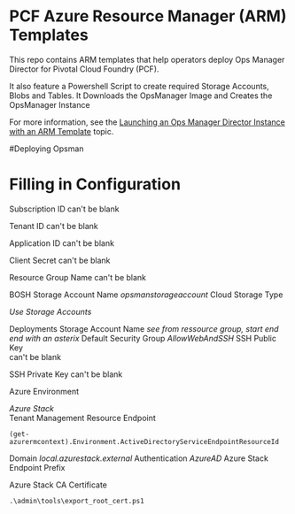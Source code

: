 # PCF Azure Resource Manager (ARM) Templates

This repo contains ARM templates that help operators deploy Ops Manager Director for Pivotal Cloud Foundry (PCF). 

It also feature a Powershell Script to create required Storage Accounts, Blobs and Tables.
It Downloads the OpsManager Image and Creates the OpsManager Instance

For more information, see the [Launching an Ops Manager Director Instance with an ARM Template](https://docs.pivotal.io/pivotalcf/customizing/azure-arm-template.html) topic.


#Deploying Opsman 


# Filling in Configuration  


Subscription ID
can't be blank

Tenant ID
can't be blank

Application ID
can't be blank

Client Secret
can't be blank

Resource Group Name
can't be blank

BOSH Storage Account Name
*opsmanstorageaccount*
Cloud Storage Type

*Use Storage Accounts*
 
Deployments Storage Account Name
*see from ressource group, start end end with an asterix*
Default Security Group
*AllowWebAndSSH*
SSH Public Key  
can't be blank

SSH Private Key
can't be blank  

Azure Environment

*Azure Stack*  
Tenant Management Resource Endpoint
```
(get-azurermcontext).Environment.ActiveDirectoryServiceEndpointResourceId
```

Domain
*local.azurestack.external*
Authentication
*AzureAD*
Azure Stack Endpoint Prefix

Azure Stack CA Certificate

```
.\admin\tools\export_root_cert.ps1
```